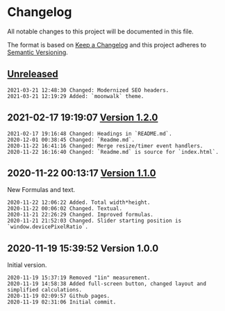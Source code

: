 # Changelog

All notable changes to this project will be documented in this file.

The format is based on [Keep a Changelog](http://keepachangelog.com/en/1.0.0/)
and this project adheres to [Semantic Versioning](http://semver.org/spec/v2.0.0.html).

## [Unreleased]

```
2021-03-21 12:48:30 Changed: Modernized SEO headers.
2021-03-21 12:19:29 Added: `moonwalk` theme.
```

## 2021-02-17 19:19:07 [Version 1.2.0]

```
2021-02-17 19:16:48 Changed: Headings in `README.md`.
2020-12-01 00:38:45 Changed: `Readme.md`.
2020-11-22 16:41:16 Changed: Merge resize/timer event handlers.
2020-11-22 16:16:40 Changed: `Readme.md` is source for `index.html`.
```

## 2020-11-22 00:13:17 [Version 1.1.0]

New Formulas and text.

```
2020-11-22 12:06:22 Added. Total width*height.
2020-11-22 00:06:02 Changed. Textual.
2020-11-21 22:26:29 Changed. Improved formulas.
2020-11-21 21:52:03 Changed. Slider starting position is `window.devicePixelRatio`.
```

## 2020-11-19 15:39:52 Version 1.0.0

Initial version.

```
2020-11-19 15:37:19 Removed "1in" measurement.
2020-11-19 14:58:38 Added full-screen button, changed layout and simplified calculations. 
2020-11-19 02:09:57 Github pages.
2020-11-19 02:31:06 Initial commit.
```

[Unreleased]: https://github.com/xyzzy/realDPI/compare/v1.2.0...HEAD
[Version 1.2.0]: https://github.com/xyzzy/realDPI/compare/v1.1.0...v1.2.0
[Version 1.1.0]: https://github.com/xyzzy/realDPI/compare/v1.0.0...v1.1.0
